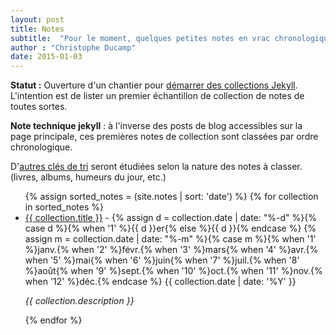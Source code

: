 ```yaml
---
layout: post
title: Notes
subtitle:  "Pour le moment, quelques petites notes en vrac chronologique. En attendant de maîtriser les clés de tri."
author : "Christophe Ducamp"
date: 2015-01-03
---
```


**Statut :** Ouverture d'un chantier pour [démarrer des collections Jekyll](/2014/12/31/demarrer-des-collections-dans-jekyll/). L'intention est de lister un premier échantillon de collection de notes de toutes sortes.

**Note technique jekyll** : à l'inverse des posts de blog accessibles sur la page principale, ces premières notes de collection sont classées par ordre chronologique. 

D'[autres clés de tri](https://github.com/jekyll/jekyll/issues/2515#issuecomment-46107601) seront étudiées selon la nature des notes à classer. (livres, albums, humeurs du jour, etc.) 

<ul>
{% assign sorted_notes = (site.notes | sort: 'date') %}
{% for collection in sorted_notes %}
<li class="h-entry hentry h-as-note"><a class="p-name entry-title e-content entry-content article post-link" href="{{ collection.url }}">{{ collection.title }}</a> - 
<time class="post-date dt-published" datetime="{{collection.date | date_to_xmlschema }}">
{% assign d = collection.date | date: "%-d"  %}{% case d %}{% when '1' %}{{ d }}er{% else %}{{ d }}{% endcase %} {% assign m = collection.date | date: "%-m" %}{% case m %}{% when '1' %}janv.{% when '2' %}févr.{% when '3' %}mars{% when '4' %}avr.{% when '5' %}mai{% when '6' %}juin{% when '7' %}juil.{% when '8' %}août{% when '9' %}sept.{% when '10' %}oct.{% when '11' %}nov.{% when '12' %}déc.{% endcase %} {{ collection.date | date: '%Y' }}
</time>
<p><i>{{ collection.description }}</i></p>
</li>
{% endfor %}
</ul>